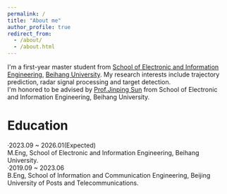 ```yaml
---
permalink: /
title: "About me"
author_profile: true
redirect_from: 
  - /about/
  - /about.html
---
```


I'm a first-year master student from [School of Electronic and Information Engineering](https://www.ee.buaa.edu.cn/), [Beihang University](https://www.buaa.edu.cn/). My research interests include trajectory prediction, radar signal processing and target detection.<br/>
I'm honored to be advised by [Prof.Jinping Sun](https://shi.buaa.edu.cn/sunjinping/zh_CN/index/136932/list/index.htm) from School of Electronic and Information Engineering, Beihang University.<br/>

Education
======
·2023.09 ~ 2026.01(Expected)<br/>
M.Eng, School of Electronic and Information Engineering, Beihang University.<br/>
·2019.09 ~ 2023.06<br/>
B.Eng, School of Information and Communication Engineering, Beijing University of Posts and Telecommunications.
